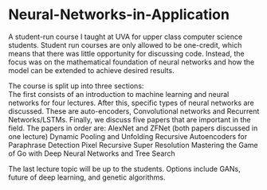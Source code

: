 # Neural-Networks-in-Application
A student-run course I taught at UVA for upper class computer science students.  Student run courses are only allowed to be one-credit, which means that there was little opportunity for discussing code.  Instead, the focus was on the mathematical foundation of neural networks and how the model can be extended to achieve desired results.

The course is split up into three sections:  
  The first consists of an introduction to machine learning and neural networks for four lectures.
  After this, specific types of neural networks are discussed.  These are auto-encoders, Convolutional networks and Recurrent Networks/LSTMs.
  Finally, we discuss five papers that are important in the field.  The papers in order are:
    AlexNet and ZFNet (both papers discussed in one lecture)
    Dynamic Pooling and Unfolding Recursive Autoencoders for Paraphrase Detection
    Pixel Recursive Super Resolution
    Mastering the Game of Go with Deep Neural Networks and Tree Search
  
The last lecture topic will be up to the students.  Options include GANs, future of deep learning, and genetic algorithms.

